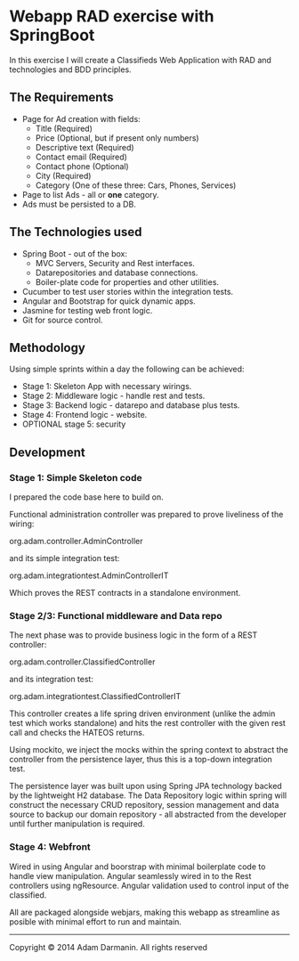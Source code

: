 # Webapp RAD exercise with SpringBoot

In this exercise I will create a Classifieds Web Application with RAD and technologies and BDD principles.

## The Requirements


* Page for Ad creation with fields:
	* Title (Required)
	* Price (Optional, but if present only numbers)
	* Descriptive text (Required)
	* Contact email (Required)
	* Contact phone (Optional)
	* City (Required)
	* Category (One of these three: Cars, Phones, Services)
* Page to list Ads - all or **one** category.
* Ads must be persisted to a DB.

## The Technologies used

* Spring Boot - out of the box:
	* MVC Servers, Security and Rest interfaces.
	* Datarepositories and database connections.
	* Boiler-plate code for properties and other utilities.
* Cucumber to test user stories within the integration tests.
* Angular and Bootstrap for quick dynamic apps.
* Jasmine for testing web front logic.
* Git for source control.

## Methodology

Using simple sprints within a day the following can be achieved:

* Stage 1: Skeleton App with necessary wirings.
* Stage 2: Middleware logic - handle rest and tests.
* Stage 3: Backend logic - datarepo and database plus tests.
* Stage 4: Frontend logic - website.
* OPTIONAL stage 5: security 

## Development

### Stage 1: Simple Skeleton code

I prepared the code base here to build on.

Functional administration controller was prepared to prove liveliness of the wiring:

org.adam.controller.AdminController

and its simple integration test: 

org.adam.integrationtest.AdminControllerIT

Which proves the REST contracts in a standalone environment.


### Stage 2/3: Functional middleware and Data repo

The next phase was to provide business logic in the form of a REST controller:

org.adam.controller.ClassifiedController

and its integration test:

org.adam.integrationtest.ClassifiedControllerIT

This controller creates a life spring driven environment (unlike the admin test which works standalone) 
and hits the rest controller with the given rest call and checks the HATEOS returns.

Using mockito, we inject the mocks within the spring context to abstract the controller from the persistence
layer, thus this is a top-down integration test.

The persistence layer was built upon using Spring JPA technology backed by the lightweight H2 database.
The Data Repository logic within spring will construct the necessary CRUD repository, session management and 
data source to backup our domain repository - all abstracted from the developer until further manipulation is
required. 

### Stage 4: Webfront

Wired in using Angular and boorstrap with minimal boilerplate code to handle view manipulation.
Angular seamlessly wired in to the Rest controllers using ngResource. 
Angular validation used to control input of the classified.

All are packaged alongside webjars, making this webapp as streamline as posible with minimal effort to 
run and maintain. 

-------------------------------------------------------------------------------

Copyright © 2014 Adam Darmanin. All rights reserved


